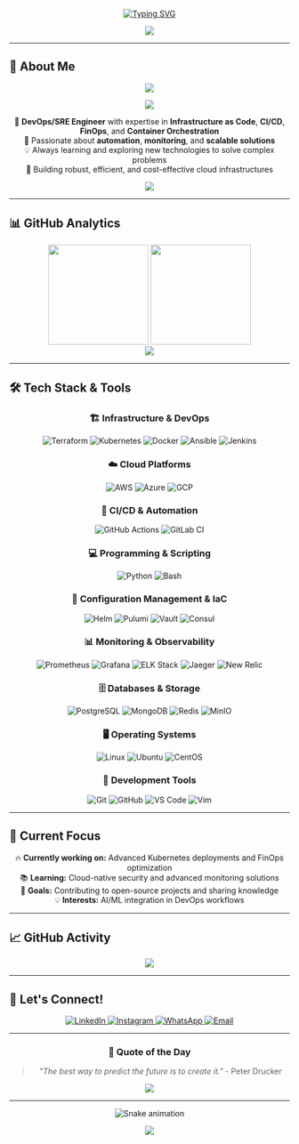 <div align="center">
  
  [![Typing SVG](https://readme-typing-svg.demolab.com?font=Fira+Code&weight=700&size=28&pause=1000&color=00D4FF&center=true&vCenter=true&width=600&lines=Hello+World!+%F0%9F%91%8B;I'm+Gabriel+Alves+%F0%9F%9A%80;DevOps+%26+SRE+Engineer+%F0%9F%92%BB;Building+the+Future+with+Code+%F0%9F%9A%80)](https://git.io/typing-svg)

  <img src="https://capsule-render.vercel.app/api?type=waving&color=1e3a8a&customColorList=1,2,3&height=200&section=header&text=Gabriel%20Alves&fontSize=42&fontAlignY=35&desc=DevOps%20%7C%20SRE%20%7C%20Cloud%20Engineer&descAlignY=55&descAlign=center&fontColor=00D4FF&descColor=00D4FF" />

</div>

---

## 🎯 About Me

<div align="center">
  
  <img src="https://readme-typing-svg.demolab.com?font=Fira+Code&weight=500&size=18&pause=1000&color=00D4FF&center=true&vCenter=true&width=800&lines=Passionate+about+creating+intelligent+solutions+and+automating+complex+processes" />

</div>

<p align="center">
  <img src="https://user-images.githubusercontent.com/73097560/115834477-dbab4500-a447-11eb-908a-139a6edaec5c.gif">
</p>

<div align="center">
  
  🚀 **DevOps/SRE Engineer** with expertise in **Infrastructure as Code**, **CI/CD**, **FinOps**, and **Container Orchestration**  
  🎯 Passionate about **automation**, **monitoring**, and **scalable solutions**  
  💡 Always learning and exploring new technologies to solve complex problems  
  🌟 Building robust, efficient, and cost-effective cloud infrastructures  

</div>

<p align="center">
  <img src="https://user-images.githubusercontent.com/73097560/115834477-dbab4500-a447-11eb-908a-139a6edaec5c.gif">
</p>

---

## 📊 GitHub Analytics

<div align="center">
  
  <img height="180em" src="https://github-readme-stats-sigma-five.vercel.app/api?username=Alves0611&show_icons=true&theme=tokyonight&count_private=true&hide_border=true&bg_color=0D1117&title_color=00D4FF&icon_color=00D4FF&text_color=FFFFFF"/>
  <img height="180em" src="https://github-readme-stats-sigma-five.vercel.app/api/top-langs/?username=Alves0611&layout=compact&langs_count=8&theme=tokyonight&hide_border=true&bg_color=0D1117&title_color=00D4FF&text_color=FFFFFF"/>
  
</div>

<div align="center">
  
  <img src="https://github-readme-streak-stats.herokuapp.com/?user=Alves0611&theme=tokyonight&hide_border=true&background=0D1117&stroke=00D4FF&ring=00D4FF&fire=00D4FF&currStreakNum=FFFFFF&sideNums=FFFFFF&currStreakLabel=FFFFFF&sideLabels=FFFFFF&dates=FFFFFF" />
  
</div>

---

## 🛠️ Tech Stack & Tools

<div align="center">
  
  ### 🏗️ Infrastructure & DevOps
  ![Terraform](https://img.shields.io/badge/Terraform-7B42BC?style=for-the-badge&logo=terraform&logoColor=white)
  ![Kubernetes](https://img.shields.io/badge/Kubernetes-326CE5?style=for-the-badge&logo=kubernetes&logoColor=white)
  ![Docker](https://img.shields.io/badge/Docker-2496ED?style=for-the-badge&logo=docker&logoColor=white)
  ![Ansible](https://img.shields.io/badge/Ansible-EE0000?style=for-the-badge&logo=ansible&logoColor=white)
  ![Jenkins](https://img.shields.io/badge/Jenkins-D24939?style=for-the-badge&logo=jenkins&logoColor=white)
  
  ### ☁️ Cloud Platforms
  ![AWS](https://img.shields.io/badge/AWS-FF9900?style=for-the-badge&logo=amazon-aws&logoColor=white)
  ![Azure](https://img.shields.io/badge/Azure-0078D4?style=for-the-badge&logo=microsoft-azure&logoColor=white)
  ![GCP](https://img.shields.io/badge/Google_Cloud-4285F4?style=for-the-badge&logo=google-cloud&logoColor=white)
  
  ### 🔧 CI/CD & Automation
  ![GitHub Actions](https://img.shields.io/badge/GitHub_Actions-2088FF?style=for-the-badge&logo=github-actions&logoColor=white)
  ![GitLab CI](https://img.shields.io/badge/GitLab_CI-FCA121?style=for-the-badge&logo=gitlab&logoColor=white)
  
  ### 💻 Programming & Scripting
  ![Python](https://img.shields.io/badge/Python-3776AB?style=for-the-badge&logo=python&logoColor=white)
  ![Bash](https://img.shields.io/badge/Bash-4EAA25?style=for-the-badge&logo=gnu-bash&logoColor=white)
  
  ### 🔧 Configuration Management & IaC
  ![Helm](https://img.shields.io/badge/Helm-0F1689?style=for-the-badge&logo=helm&logoColor=white)
  ![Pulumi](https://img.shields.io/badge/Pulumi-8A3391?style=for-the-badge&logo=pulumi&logoColor=white)
  ![Vault](https://img.shields.io/badge/Vault-000000?style=for-the-badge&logo=vault&logoColor=white)
  ![Consul](https://img.shields.io/badge/Consul-F24C53?style=for-the-badge&logo=consul&logoColor=white)
  
  ### 📊 Monitoring & Observability
  ![Prometheus](https://img.shields.io/badge/Prometheus-E6522C?style=for-the-badge&logo=prometheus&logoColor=white)
  ![Grafana](https://img.shields.io/badge/Grafana-F46800?style=for-the-badge&logo=grafana&logoColor=white)
  ![ELK Stack](https://img.shields.io/badge/ELK_Stack-005571?style=for-the-badge&logo=elastic&logoColor=white)
  ![Jaeger](https://img.shields.io/badge/Jaeger-000000?style=for-the-badge&logo=jaeger&logoColor=white)
  ![New Relic](https://img.shields.io/badge/New_Relic-008C99?style=for-the-badge&logo=newrelic&logoColor=white)
  
  ### 🗄️ Databases & Storage
  ![PostgreSQL](https://img.shields.io/badge/PostgreSQL-316192?style=for-the-badge&logo=postgresql&logoColor=white)
  ![MongoDB](https://img.shields.io/badge/MongoDB-4EA94B?style=for-the-badge&logo=mongodb&logoColor=white)
  ![Redis](https://img.shields.io/badge/Redis-DC382D?style=for-the-badge&logo=redis&logoColor=white)
  ![MinIO](https://img.shields.io/badge/MinIO-000000?style=for-the-badge&logo=minio&logoColor=white)
  
  ### 🖥️ Operating Systems
  ![Linux](https://img.shields.io/badge/Linux-FCC624?style=for-the-badge&logo=linux&logoColor=black)
  ![Ubuntu](https://img.shields.io/badge/Ubuntu-E95420?style=for-the-badge&logo=ubuntu&logoColor=white)
  ![CentOS](https://img.shields.io/badge/CentOS-262577?style=for-the-badge&logo=centos&logoColor=white)
  
  ### 🔨 Development Tools
  ![Git](https://img.shields.io/badge/Git-F05032?style=for-the-badge&logo=git&logoColor=white)
  ![GitHub](https://img.shields.io/badge/GitHub-181717?style=for-the-badge&logo=github&logoColor=white)
  ![VS Code](https://img.shields.io/badge/VS_Code-007ACC?style=for-the-badge&logo=visual-studio-code&logoColor=white)
  ![Vim](https://img.shields.io/badge/Vim-019733?style=for-the-badge&logo=vim&logoColor=white)
  
</div>

---

## 🎯 Current Focus

<div align="center">
  
  🔥 **Currently working on:** Advanced Kubernetes deployments and FinOps optimization  
  📚 **Learning:** Cloud-native security and advanced monitoring solutions  
  🎯 **Goals:** Contributing to open-source projects and sharing knowledge  
  💡 **Interests:** AI/ML integration in DevOps workflows  

</div>

---

## 📈 GitHub Activity

<div align="center">
  
  <img src="https://github-readme-activity-graph.vercel.app/graph?username=Alves0611&theme=tokyo-night&hide_border=true&bg_color=0D1117&color=00D4FF&line=00D4FF&point=FFFFFF" />
  
</div>

---

## 🤝 Let's Connect!

<div align="center">
  
  <a href="https://www.linkedin.com/in/gabrielalvesss/" target="_blank">
    <img src="https://img.shields.io/badge/LinkedIn-0077B5?style=for-the-badge&logo=linkedin&logoColor=white" alt="LinkedIn" />
  </a>
  
  <a href="https://www.instagram.com/gzinn7/" target="_blank">
    <img src="https://img.shields.io/badge/Instagram-E4405F?style=for-the-badge&logo=instagram&logoColor=white" alt="Instagram" />
  </a>
  
  <a href="https://web.whatsapp.com/send?l=en&phone=+5511956949234" target="_blank">
    <img src="https://img.shields.io/badge/WhatsApp-25D366?style=for-the-badge&logo=whatsapp&logoColor=white" alt="WhatsApp" />
  </a>
  
  <a href="mailto:gabriel.alves@example.com" target="_blank">
    <img src="https://img.shields.io/badge/Email-D14836?style=for-the-badge&logo=gmail&logoColor=white" alt="Email" />
  </a>
  
</div>

---

<div align="center">
  
  ### 💬 Quote of the Day
  > *"The best way to predict the future is to create it."* - Peter Drucker
  
  <img src="https://readme-typing-svg.demolab.com?font=Fira+Code&weight=500&size=16&pause=1000&color=00D4FF&center=true&vCenter=true&width=600&lines=Thanks+for+visiting!+%F0%9F%98%8A;Feel+free+to+explore+my+repositories+%F0%9F%9A%80;Let's+build+something+amazing+together!+%F0%9F%9A%80" />
  
</div>

---

<div align="center">
  
  ![Snake animation](https://github.com/Alves0611/Alves0611/blob/output/github-contribution-grid-snake.svg)
  
  <img src="https://capsule-render.vercel.app/api?type=waving&color=1e3a8a&customColorList=1,2,3&height=100&section=footer" />
  
</div>

